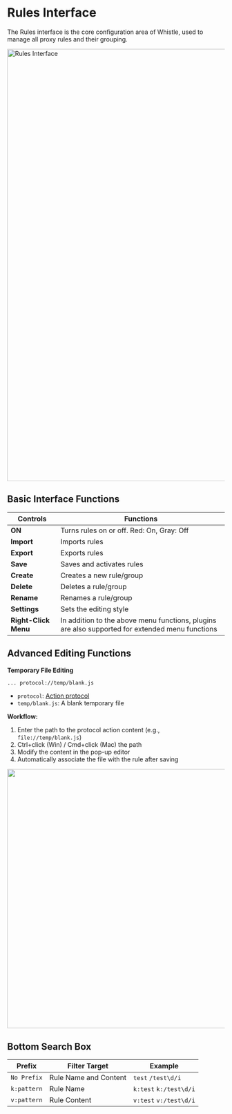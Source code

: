 # Rules Interface

The Rules interface is the core configuration area of Whistle, used to manage all proxy rules and their grouping.

<img src="/img/rules.png" alt="Rules Interface" width="1000" />

## Basic Interface Functions

| Controls | Functions |
| ------------ | ---------------------------------------------- |
| **ON** | Turns rules on or off. Red: On, Gray: Off |
| **Import** | Imports rules |
| **Export** | Exports rules |
| **Save** | Saves and activates rules |
| **Create** | Creates a new rule/group |
| **Delete** | Deletes a rule/group |
| **Rename** | Renames a rule/group |
| **Settings** | Sets the editing style |
| **Right-Click Menu** | In addition to the above menu functions, plugins are also supported for extended menu functions |

## Advanced Editing Functions

**Temporary File Editing**

``` txt
... protocol://temp/blank.js
```
- `protocol`: [Action protocol](../rules/protocols)
- `temp/blank.js`: A blank temporary file

**Workflow:**
1. Enter the path to the protocol action content (e.g., `file://temp/blank.js`)
2. Ctrl+click (Win) / Cmd+click (Mac) the path
3. Modify the content in the pop-up editor
4. Automatically associate the file with the rule after saving

<img src="/img//temp.png" width="600" />

## Bottom Search Box
| Prefix | Filter Target | Example |
| -------------- | ----------------------------------- | ---------------------------------- |
| `No Prefix` | Rule Name and Content | `test` `/test\d/i` |
| `k:pattern` | Rule Name | `k:test` `k:/test\d/i` |
| `v:pattern` | Rule Content | `v:test` `v:/test\d/i` |
